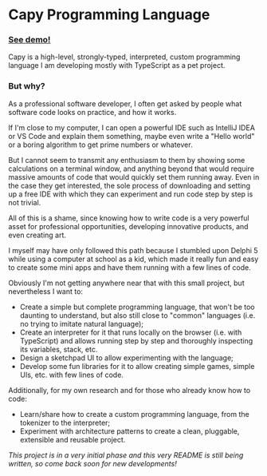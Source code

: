 # Capy Programming Language

### [See demo!](https://filvsoares.github.io/capy/)

Capy is a high-level, strongly-typed, interpreted, custom programming language I am developing mostly with TypeScript as a pet project.

### But why?

As a professional software developer, I often get asked by people what software code looks on practice, and how it works.

If I'm close to my computer, I can open a powerful IDE such as IntelliJ IDEA or VS Code and explain them something, maybe even write a "Hello world" or a boring algorithm to get prime numbers or whatever.

But I cannot seem to transmit any enthusiasm to them by showing some calculations on a terminal window, and anything beyond that would require massive amounts of code that would quickly set them running away. Even in the case they get interested, the sole process of downloading and setting up a free IDE with which they can experiment and run code step by step is not trivial.

All of this is a shame, since knowing how to write code is a very powerful asset for professional opportunities, developing innovative products, and even creating art.

I myself may have only followed this path because I stumbled upon Delphi 5 while using a computer at school as a kid, which made it really fun and easy to create some mini apps and have them running with a few lines of code.


Obviously I'm not getting anywhere near that with this small project, but nevertheless I want to:

- Create a simple but complete programming language, that won't be too daunting to understand, but also still close to "common" languages (i.e. no trying to imitate natural language);
- Create an interpreter for it that runs locally on the browser (i.e. with TypeScript) and allows running step by step and thoroughly inspecting its variables, stack, etc.
- Design a sketchpad UI to allow experimenting with the language;
- Develop some fun libraries for it to allow creating simple games, simple UIs, etc. with few lines of code.

Additionally, for my own research and for those who already know how to code:

- Learn/share how to create a custom programming language, from the tokenizer to the interpreter;
- Experiment with architecture patterns to create a clean, pluggable, extensible and reusable project.

_This project is in a very initial phase and this very README is still being written, so come back soon for new developments!_